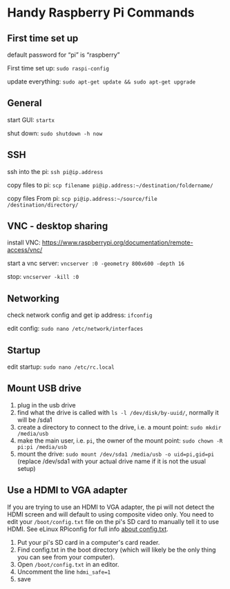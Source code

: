 # Handy Raspberry Pi Commands

## First time set up

default password for “pi” is “raspberry”

First time set up:
```sudo raspi-config```

update everything:
```sudo apt-get update && sudo apt-get upgrade```

## General

start GUI:
```startx ```

shut down:
```sudo shutdown -h now```

## SSH

ssh into the pi:
```ssh pi@ip.address```

copy files to pi:
```scp filename pi@ip.address:~/destination/foldername/```

copy files From pi:
```scp pi@ip.address:~/source/file /destination/directory/```

## VNC - desktop sharing

install VNC:
https://www.raspberrypi.org/documentation/remote-access/vnc/

start a vnc server:
```vncserver :0 -geometry 800x600 -depth 16```

stop:
```vncserver -kill :0```

## Networking

check network config and get ip address:
```ifconfig ```

edit config:
```sudo nano /etc/network/interfaces```

## Startup

edit startup:
```sudo nano /etc/rc.local```

## Mount USB drive

1. plug in the usb drive
2. find what the drive is called with `ls -l /dev/disk/by-uuid/`, normally it will be /sda1
3. create a directory to connect to the drive, i.e. a mount point: `sudo mkdir /media/usb`
4. make the main user, i.e. `pi`, the owner of the mount point: `sudo chown -R pi:pi /media/usb`
5. mount the drive: `sudo mount /dev/sda1 /media/usb -o uid=pi,gid=pi` (replace /dev/sda1 with your actual drive name if it is not the usual setup)

## Use a HDMI to VGA adapter

If you are trying to use an HDMI to VGA adapter, the pi will not detect the HDMI screen and will default to using composite video only.
You need to edit your `/boot/config.txt` file on the pi's SD card to manually tell it to use HDMI.
See eLinux RPiconfig for full info [about config.txt](http://elinux.org/RPiconfig).

1. Put your pi's SD card in a computer's card reader.
2. Find config.txt in the boot directory (which will likely be the only thing you can see from your computer).
3. Open `/boot/config.txt` in an editor.
4. Uncomment the line `hdmi_safe=1`
5. save

